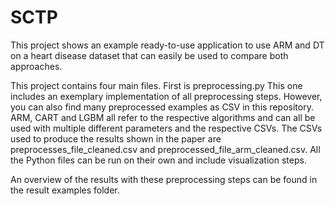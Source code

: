 # SCTP
This project shows an example ready-to-use application to use ARM and DT on a heart disease dataset that can easily be used to compare both approaches.

This project contains four main files. First is preprocessing.py This one includes an exemplary implementation of all preprocessing steps. However, you can also find many preprocessed examples as CSV in this repository. ARM, CART and LGBM all refer to the respective algorithms and can all be used with multiple different parameters and the respective CSVs. The CSVs used to produce the results shown in the paper are preprocesses_file_cleaned.csv and preprocessed_file_arm_cleaned.csv. All the Python files can be run on their own and include visualization steps.

An overview of the results with these preprocessing steps can be found in the result examples folder.
